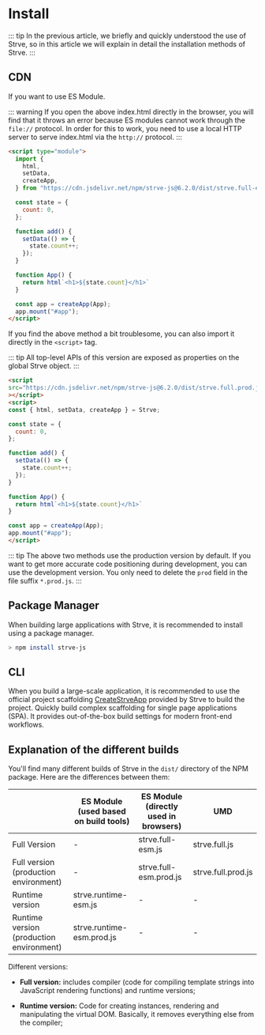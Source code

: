 # Install

::: tip
In the previous article, we briefly and quickly understood the use of Strve, so in this article we will explain in detail the installation methods of Strve.
:::

## CDN

If you want to use ES Module.

::: warning
If you open the above index.html directly in the browser, you will find that it throws an error because ES modules cannot work through the `file://` protocol. In order for this to work, you need to use a local HTTP server to serve index.html via the `http://` protocol.
:::

```html
<script type="module">
  import {
    html,
    setData,
    createApp,
  } from "https://cdn.jsdelivr.net/npm/strve-js@6.2.0/dist/strve.full-esm.prod.js";

  const state = {
    count: 0,
  };

  function add() {
    setData(() => {
      state.count++;
    });
  }

  function App() {
    return html`<h1>${state.count}</h1>`
  }

  const app = createApp(App);
  app.mount("#app");
</script>
```

If you find the above method a bit troublesome, you can also import it directly in the `<script>` tag.

::: tip
All top-level APIs of this version are exposed as properties on the global Strve object.
:::

```html
<script
src="https://cdn.jsdelivr.net/npm/strve-js@6.2.0/dist/strve.full.prod.js"
></script>
<script>
const { html, setData, createApp } = Strve;

const state = {
  count: 0,
};

function add() {
  setData(() => {
    state.count++;
  });
}

function App() {
  return html`<h1>${state.count}</h1>`
}

const app = createApp(App);
app.mount("#app");
</script>
```

::: tip
The above two methods use the production version by default. If you want to get more accurate code positioning during development, you can use the development version. You only need to delete the `prod` field in the file suffix `*.prod.js`.
:::

## Package Manager

When building large applications with Strve, it is recommended to install using a package manager.

```bash
> npm install strve-js
```

## CLI

When you build a large-scale application, it is recommended to use the official project scaffolding [CreateStrveApp](/tool/createStrveApp/) provided by Strve to build the project. Quickly build complex scaffolding for single page applications (SPA). It provides out-of-the-box build settings for modern front-end workflows.

## Explanation of the different builds

You'll find many different builds of Strve in the `dist/` directory of the NPM package. Here are the differences between them:

|                                          | ES Module (used based on build tools) | ES Module (directly used in browsers) | UMD                |
| ---------------------------------------- | ------------------------------------- | ------------------------------------- | ------------------ |
| Full Version                             | -                                     | strve.full-esm.js                     | strve.full.js      |
| Full version (production environment)    | -                                     | strve.full-esm.prod.js                | strve.full.prod.js |
| Runtime version                          | strve.runtime-esm.js                  | -                                     | -                  |
| Runtime version (production environment) | strve.runtime-esm.prod.js             | -                                     | -                  |

Different versions:

- **Full version:** includes compiler (code for compiling template strings into JavaScript rendering functions) and runtime versions;

- **Runtime version:** Code for creating instances, rendering and manipulating the virtual DOM. Basically, it removes everything else from the compiler;
